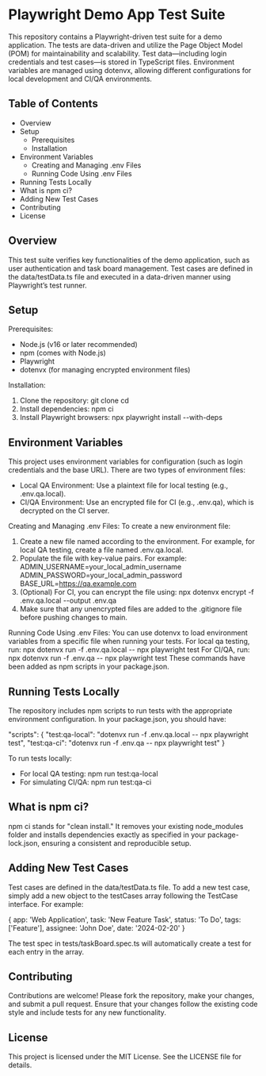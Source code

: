 # Playwright Demo App Test Suite

This repository contains a Playwright-driven test suite for a demo application. The tests are data-driven and utilize the Page Object Model (POM) for maintainability and scalability. Test data—including login credentials and test cases—is stored in TypeScript files. Environment variables are managed using dotenvx, allowing different configurations for local development and CI/QA environments.

Table of Contents
-----------------
- Overview
- Setup
  - Prerequisites
  - Installation
- Environment Variables
  - Creating and Managing .env Files
  - Running Code Using .env Files
- Running Tests Locally
- What is npm ci?
- Adding New Test Cases
- Contributing
- License

Overview
--------
This test suite verifies key functionalities of the demo application, such as user authentication and task board management. Test cases are defined in the data/testData.ts file and executed in a data-driven manner using Playwright’s test runner.

Setup
-----
Prerequisites:
- Node.js (v16 or later recommended)
- npm (comes with Node.js)
- Playwright
- dotenvx (for managing encrypted environment files)

Installation:
1. Clone the repository:
   git clone <repository-url>
   cd <repository-directory>
2. Install dependencies:
   npm ci
3. Install Playwright browsers:
   npx playwright install --with-deps

Environment Variables
---------------------
This project uses environment variables for configuration (such as login credentials and the base URL). There are two types of environment files:

- Local QA Environment:
  Use a plaintext file for local testing (e.g., .env.qa.local).
- CI/QA Environment:
  Use an encrypted file for CI (e.g., .env.qa), which is decrypted on the CI server.

Creating and Managing .env Files:
To create a new environment file:
1. Create a new file named according to the environment. For example, for local QA testing, create a file named .env.qa.local.
2. Populate the file with key-value pairs. For example:
   ADMIN_USERNAME=your_local_admin_username
   ADMIN_PASSWORD=your_local_admin_password
   BASE_URL=https://qa.example.com
3. (Optional) For CI, you can encrypt the file using:
   npx dotenvx encrypt -f .env.qa.local --output .env.qa
4. Make sure that any unencrypted files are added to the .gitignore file before pushing changes to main.

Running Code Using .env Files:
You can use dotenvx to load environment variables from a specific file when running your tests.
For local qa testing, run:
   npx dotenvx run -f .env.qa.local -- npx playwright test
For CI/QA, run:
   npx dotenvx run -f .env.qa -- npx playwright test
These commands have been added as npm scripts in your package.json.

Running Tests Locally
---------------------
The repository includes npm scripts to run tests with the appropriate environment configuration. In your package.json, you should have:

"scripts": {
  "test:qa-local": "dotenvx run -f .env.qa.local -- npx playwright test",
  "test:qa-ci": "dotenvx run -f .env.qa -- npx playwright test"
}

To run tests locally:
- For local QA testing:
  npm run test:qa-local
- For simulating CI/QA:
  npm run test:qa-ci

What is npm ci?
---------------
npm ci stands for "clean install." It removes your existing node_modules folder and installs dependencies exactly as specified in your package-lock.json, ensuring a consistent and reproducible setup.

Adding New Test Cases
---------------------
Test cases are defined in the data/testData.ts file. To add a new test case, simply add a new object to the testCases array following the TestCase interface. For example:

{
  app: 'Web Application',
  task: 'New Feature Task',
  status: 'To Do',
  tags: ['Feature'],
  assignee: 'John Doe',
  date: '2024-02-20'
}

The test spec in tests/taskBoard.spec.ts will automatically create a test for each entry in the array.

Contributing
------------
Contributions are welcome! Please fork the repository, make your changes, and submit a pull request. Ensure that your changes follow the existing code style and include tests for any new functionality.

License
-------
This project is licensed under the MIT License. See the LICENSE file for details.
